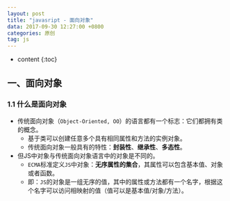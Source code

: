 ```yaml
---
layout: post
title: "javasript - 面向对象"
data: 2017-09-30 12:27:00 +0800
categories: 原创
tag: js
---
```

* content
{:toc}



<!-- more -->

## 一、面向对象

### 1.1 什么是面向对象

 * 传统面向对象（`Object-Oriented, OO`）的语言都有一个标志：它们都拥有类的概念。
    * 基于类可以创建任意多个具有相同属性和方法的实例对象。
    * 传统面向对象一般具有的特性：**封装性**、**继承性**、**多态性**。
 * 但JS中对象与传统面向对象语言中的对象是不同的。
    * `ECMA`标准定义`JS`中对象：**无序属性的集合**，其属性可以包含基本值、对象或者函数。
    * 即：`JS`的对象是一组无序的值，其中的属性或方法都有一个名字，根据这个名字可以访问相映射的值（值可以是基本值/对象/方法）。